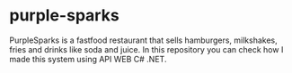 # purple-sparks
PurpleSparks is a fastfood restaurant that sells hamburgers, milkshakes, fries and drinks like soda and juice. In this repository you can check how I made this system using API WEB C# .NET.
